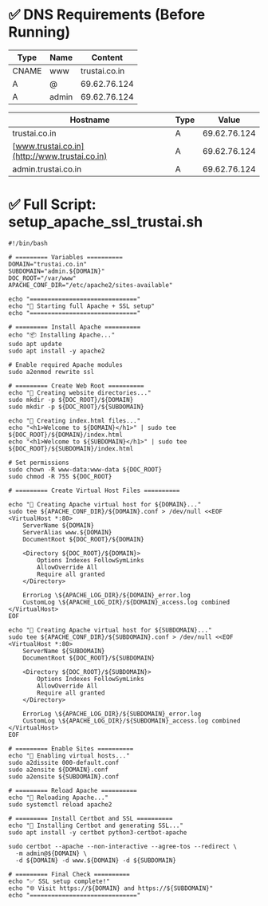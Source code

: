# ✅ DNS Requirements (Before Running)
| Type  | Name  | Content       |
|-------|-------|---------------|
| CNAME | www   | trustai.co.in |
| A     | @     | 69.62.76.124  |
| A     | admin | 69.62.76.124  |



| Hostname                                      | Type | Value        |
| --------------------------------------------- | ---- | ------------ |
| trustai.co.in                                 | A    | 69.62.76.124 |
| [www.trustai.co.in](http://www.trustai.co.in) | A    | 69.62.76.124 |
| admin.trustai.co.in                           | A    | 69.62.76.124 |



# ✅ Full Script: setup_apache_ssl_trustai.sh
````shell
#!/bin/bash

# ========= Variables ==========
DOMAIN="trustai.co.in"
SUBDOMAIN="admin.${DOMAIN}"
DOC_ROOT="/var/www"
APACHE_CONF_DIR="/etc/apache2/sites-available"

echo "=============================="
echo "🚀 Starting full Apache + SSL setup"
echo "=============================="

# ========= Install Apache ==========
echo "📦 Installing Apache..."
sudo apt update
sudo apt install -y apache2

# Enable required Apache modules
sudo a2enmod rewrite ssl

# ========= Create Web Root ==========
echo "📁 Creating website directories..."
sudo mkdir -p ${DOC_ROOT}/${DOMAIN}
sudo mkdir -p ${DOC_ROOT}/${SUBDOMAIN}

echo "📝 Creating index.html files..."
echo "<h1>Welcome to ${DOMAIN}</h1>" | sudo tee ${DOC_ROOT}/${DOMAIN}/index.html
echo "<h1>Welcome to ${SUBDOMAIN}</h1>" | sudo tee ${DOC_ROOT}/${SUBDOMAIN}/index.html

# Set permissions
sudo chown -R www-data:www-data ${DOC_ROOT}
sudo chmod -R 755 ${DOC_ROOT}

# ========= Create Virtual Host Files ==========

echo "🧾 Creating Apache virtual host for ${DOMAIN}..."
sudo tee ${APACHE_CONF_DIR}/${DOMAIN}.conf > /dev/null <<EOF
<VirtualHost *:80>
    ServerName ${DOMAIN}
    ServerAlias www.${DOMAIN}
    DocumentRoot ${DOC_ROOT}/${DOMAIN}

    <Directory ${DOC_ROOT}/${DOMAIN}>
        Options Indexes FollowSymLinks
        AllowOverride All
        Require all granted
    </Directory>

    ErrorLog \${APACHE_LOG_DIR}/${DOMAIN}_error.log
    CustomLog \${APACHE_LOG_DIR}/${DOMAIN}_access.log combined
</VirtualHost>
EOF

echo "🧾 Creating Apache virtual host for ${SUBDOMAIN}..."
sudo tee ${APACHE_CONF_DIR}/${SUBDOMAIN}.conf > /dev/null <<EOF
<VirtualHost *:80>
    ServerName ${SUBDOMAIN}
    DocumentRoot ${DOC_ROOT}/${SUBDOMAIN}

    <Directory ${DOC_ROOT}/${SUBDOMAIN}>
        Options Indexes FollowSymLinks
        AllowOverride All
        Require all granted
    </Directory>

    ErrorLog \${APACHE_LOG_DIR}/${SUBDOMAIN}_error.log
    CustomLog \${APACHE_LOG_DIR}/${SUBDOMAIN}_access.log combined
</VirtualHost>
EOF

# ========= Enable Sites ==========
echo "🔗 Enabling virtual hosts..."
sudo a2dissite 000-default.conf
sudo a2ensite ${DOMAIN}.conf
sudo a2ensite ${SUBDOMAIN}.conf

# ========= Reload Apache ==========
echo "🔄 Reloading Apache..."
sudo systemctl reload apache2

# ========= Install Certbot and SSL ==========
echo "🔐 Installing Certbot and generating SSL..."
sudo apt install -y certbot python3-certbot-apache

sudo certbot --apache --non-interactive --agree-tos --redirect \
  -m admin@${DOMAIN} \
  -d ${DOMAIN} -d www.${DOMAIN} -d ${SUBDOMAIN}

# ========= Final Check ==========
echo "✅ SSL setup complete!"
echo "🌐 Visit https://${DOMAIN} and https://${SUBDOMAIN}"
echo "=============================="
````